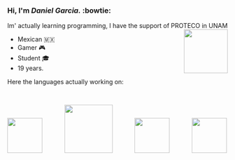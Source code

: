 ### Hi, I'm *Daniel Garcia.* :bowtie: 

Im' actually learning programming, I have the support of PROTECO in UNAM 
<image src=https://imgur.com/qa6nOik.png align="right" width="100" height="100" />

- Mexican 🇲🇽
- Gamer 🎮
- Student 🎓
- 19 years.

Here the languages actually working on:
<pre>
<p>
<image src=https://imgur.com/YJNvUox.png width="80" height="80" />      <image src=https://imgur.com/fButcec.png width="110" height="110" />      <image src=https://imgur.com/NMxZFrU.png height="80" />      <image src=https://imgur.com/7p9x9HV.png width="80" height="80" />
</p>
</pre>
  <!--
**DanielGarcia654/DanielGarcia654** is a ✨ _special_ ✨ repository because its `README.md` (this file) appears on your GitHub profile.

Here are some ideas to get you started:

- 🔭 I’m currently working on ...
- 🌱 I’m currently learning ...
- 👯 I’m looking to collaborate on ...
- 🤔 I’m looking for help with ...
- 💬 Ask me about ...
- 📫 How to reach me: ...
- 😄 Pronouns: ...
- ⚡ Fun fact: ...
-->
